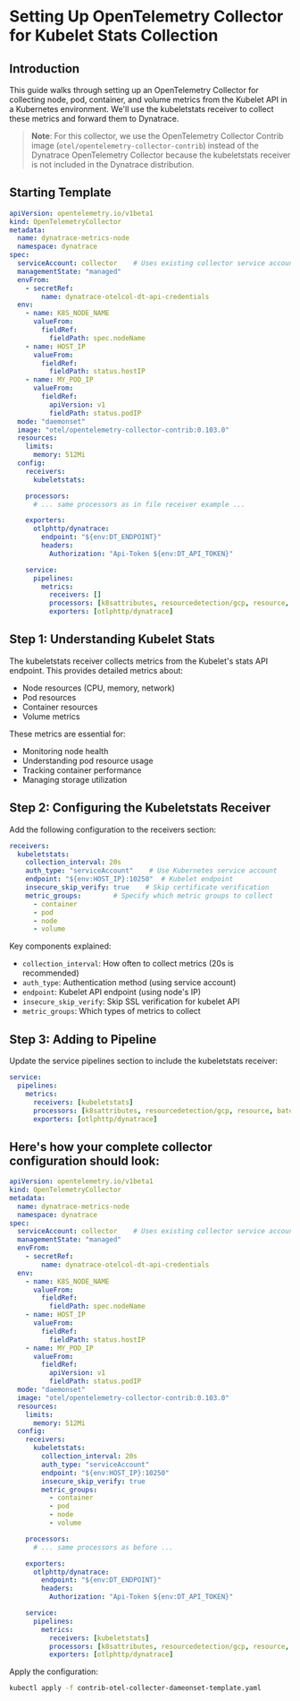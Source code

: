 # Setting Up OpenTelemetry Collector for Kubelet Stats Collection

## Introduction
This guide walks through setting up an OpenTelemetry Collector for collecting node, pod, container, and volume metrics from the Kubelet API in a Kubernetes environment. We'll use the kubeletstats receiver to collect these metrics and forward them to Dynatrace.

> **Note**: For this collector, we use the OpenTelemetry Collector Contrib image (`otel/opentelemetry-collector-contrib`) instead of the Dynatrace OpenTelemetry Collector because the kubeletstats receiver is not included in the Dynatrace distribution.

## Starting Template

```yaml:Directions/otel-templates/collecters/contrib-otel-collecter-dameonset-template.yaml
apiVersion: opentelemetry.io/v1beta1
kind: OpenTelemetryCollector
metadata:
  name: dynatrace-metrics-node
  namespace: dynatrace
spec:
  serviceAccount: collector    # Uses existing collector service account
  managementState: "managed"
  envFrom:
    - secretRef:
        name: dynatrace-otelcol-dt-api-credentials
  env:
    - name: K8S_NODE_NAME
      valueFrom:
        fieldRef:
          fieldPath: spec.nodeName
    - name: HOST_IP
      valueFrom:
        fieldRef:
          fieldPath: status.hostIP
    - name: MY_POD_IP
      valueFrom:
        fieldRef:
          apiVersion: v1
          fieldPath: status.podIP
  mode: "daemonset"
  image: "otel/opentelemetry-collector-contrib:0.103.0"
  resources:
    limits:
      memory: 512Mi
  config:
    receivers:
      kubeletstats:

    processors:
      # ... same processors as in file receiver example ...

    exporters:
      otlphttp/dynatrace:
        endpoint: "${env:DT_ENDPOINT}"
        headers:
          Authorization: "Api-Token ${env:DT_API_TOKEN}"

    service:
      pipelines:
        metrics:
          receivers: []
          processors: [k8sattributes, resourcedetection/gcp, resource, batch]
          exporters: [otlphttp/dynatrace]
```

## Step 1: Understanding Kubelet Stats

The kubeletstats receiver collects metrics from the Kubelet's stats API endpoint. This provides detailed metrics about:
- Node resources (CPU, memory, network)
- Pod resources
- Container resources
- Volume metrics

These metrics are essential for:
- Monitoring node health
- Understanding pod resource usage
- Tracking container performance
- Managing storage utilization

## Step 2: Configuring the Kubeletstats Receiver

Add the following configuration to the receivers section:

```yaml:Directions/otel-templates/collecters/contrib-otel-collecter-dameonset-template.yaml
receivers:
  kubeletstats:
    collection_interval: 20s
    auth_type: "serviceAccount"    # Use Kubernetes service account
    endpoint: "${env:HOST_IP}:10250"  # Kubelet endpoint
    insecure_skip_verify: true    # Skip certificate verification
    metric_groups:        # Specify which metric groups to collect
      - container
      - pod
      - node
      - volume
```

Key components explained:
- `collection_interval`: How often to collect metrics (20s is recommended)
- `auth_type`: Authentication method (using service account)
- `endpoint`: Kubelet API endpoint (using node's IP)
- `insecure_skip_verify`: Skip SSL verification for kubelet API
- `metric_groups`: Which types of metrics to collect

## Step 3: Adding to Pipeline

Update the service pipelines section to include the kubeletstats receiver:

```yaml:Directions/otel-templates/collecters/contrib-otel-collecter-dameonset-template.yaml
service:
  pipelines:
    metrics:
      receivers: [kubeletstats]
      processors: [k8sattributes, resourcedetection/gcp, resource, batch]
      exporters: [otlphttp/dynatrace]
```

## Here's how your complete collector configuration should look:

```yaml:Directions/otel-templates/collecters/contrib-otel-collecter-dameonset-template.yaml
apiVersion: opentelemetry.io/v1beta1
kind: OpenTelemetryCollector
metadata:
  name: dynatrace-metrics-node
  namespace: dynatrace
spec:
  serviceAccount: collector    # Uses existing collector service account
  managementState: "managed"
  envFrom:
    - secretRef:
        name: dynatrace-otelcol-dt-api-credentials
  env:
    - name: K8S_NODE_NAME
      valueFrom:
        fieldRef:
          fieldPath: spec.nodeName
    - name: HOST_IP
      valueFrom:
        fieldRef:
          fieldPath: status.hostIP
    - name: MY_POD_IP
      valueFrom:
        fieldRef:
          apiVersion: v1
          fieldPath: status.podIP
  mode: "daemonset"
  image: "otel/opentelemetry-collector-contrib:0.103.0"
  resources:
    limits:
      memory: 512Mi
  config:
    receivers:
      kubeletstats:
        collection_interval: 20s
        auth_type: "serviceAccount"
        endpoint: "${env:HOST_IP}:10250"
        insecure_skip_verify: true
        metric_groups:
          - container
          - pod
          - node
          - volume

    processors:
      # ... same processors as before ...

    exporters:
      otlphttp/dynatrace:
        endpoint: "${env:DT_ENDPOINT}"
        headers:
          Authorization: "Api-Token ${env:DT_API_TOKEN}"

    service:
      pipelines:
        metrics:
          receivers: [kubeletstats]
          processors: [k8sattributes, resourcedetection/gcp, resource, batch]
          exporters: [otlphttp/dynatrace]
```

Apply the configuration:
```bash
kubectl apply -f contrib-otel-collecter-dameonset-template.yaml
```

